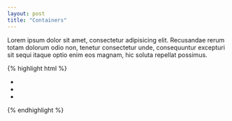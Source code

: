 ```yaml
---
layout: post
title: "Containers"
---
```

Lorem ipsum dolor sit amet, consectetur adipisicing elit. Recusandae rerum totam dolorum odio non, tenetur consectetur unde, consequuntur excepturi sit sequi itaque optio enim eos magnam, hic soluta repellat possimus.

{% highlight html %}
<div class="container">
    <ul>
        <li></li>
        <li></li>
        <li></li>
    </ul>
</div>
{% endhighlight %}
